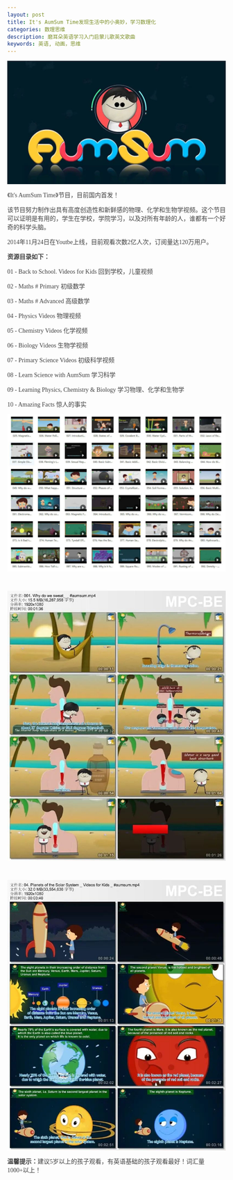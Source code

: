 ```yaml
---
layout: post
title: It's AumSum Time发现生活中的小奥妙，学习数理化
categories: 数理思维
description: 磨耳朵英语学习入门启蒙儿歌英文歌曲
keywords: 英语, 动画，思维
---
```

<div class="image-package" style="margin:0px;text-align:center;font-size:0px;color:#404040;font-family:-apple-system, BlinkMacSystemFont, &quot;background-color:#FFFFFF;">
	<div class="image-container" style="background-color:transparent;margin:0px auto;">
		<div class="image-container-fill">
		</div>
		<div class="image-view">
			<img class="" src="/public/33280-bf733b6b6a67dec9.jpg" style="width:auto;height:auto;" /> 
		</div>
	</div>
</div>
<p style="color:#404040;font-family:Georgia, &quot;font-size:16px;background-color:#FFFFFF;">
	《It's AumSum Time》节目，目前国内首发！
</p>
<p style="color:#404040;font-family:Georgia, &quot;font-size:16px;background-color:#FFFFFF;">
	该节目努力制作出具有高度创造性和新鲜感的物理、化学和生物学视频。这个节目可以证明是有用的，学生在学校，学院学习，以及对所有年龄的人，谁都有一个好奇的科学头脑。
</p>
<p style="color:#404040;font-family:Georgia, &quot;font-size:16px;background-color:#FFFFFF;">
	2014年11月24日在Youtbe上线，目前观看次数2亿人次，订阅量达120万用户。
</p>

<p style="color:#404040;font-family:Georgia, &quot;font-size:16px;background-color:#FFFFFF;">
	<span style="font-weight:600;">资源目录如下：</span> 
</p>
<p style="color:#404040;font-family:Georgia, &quot;font-size:16px;background-color:#FFFFFF;">
	01 - Back to School. Videos for Kids 回到学校，儿童视频
</p>
<p style="color:#404040;font-family:Georgia, &quot;font-size:16px;background-color:#FFFFFF;">
	02 - Maths # Primary 初级数学
</p>
<p style="color:#404040;font-family:Georgia, &quot;font-size:16px;background-color:#FFFFFF;">
	03 - Maths # Advanced 高级数学
</p>
<p style="color:#404040;font-family:Georgia, &quot;font-size:16px;background-color:#FFFFFF;">
	04 - Physics Videos 物理视频
</p>
<p style="color:#404040;font-family:Georgia, &quot;font-size:16px;background-color:#FFFFFF;">
	05 - Chemistry Videos 化学视频
</p>
<p style="color:#404040;font-family:Georgia, &quot;font-size:16px;background-color:#FFFFFF;">
	06 - Biology Videos 生物学视频
</p>
<p style="color:#404040;font-family:Georgia, &quot;font-size:16px;background-color:#FFFFFF;">
	07 - Primary Science Videos 初级科学视频
</p>
<p style="color:#404040;font-family:Georgia, &quot;font-size:16px;background-color:#FFFFFF;">
	08 - Learn Science with AumSum 学习科学
</p>
<p style="color:#404040;font-family:Georgia, &quot;font-size:16px;background-color:#FFFFFF;">
	09 - Learning Physics, Chemistry &amp; Biology 学习物理、化学和生物学
</p>
<p style="color:#404040;font-family:Georgia, &quot;font-size:16px;background-color:#FFFFFF;">
	10 - Amazing Facts 惊人的事实
</p>
<div class="image-package" style="margin:0px;text-align:center;font-size:0px;color:#404040;font-family:Georgia, &quot;background-color:#FFFFFF;">
	<div class="image-container" style="background-color:transparent;margin:0px auto;">
		<div class="image-container-fill">
		</div>
		<div class="image-view">
			<img class="" src="/public/33280-0bf65489be3f443e.jpg" style="width:auto;height:auto;" /> 
		</div>
	</div>
</div>
<p style="color:#404040;font-family:Georgia, &quot;font-size:16px;background-color:#FFFFFF;">
	<br />
</p>
<div class="image-package" style="margin:0px;text-align:center;font-size:0px;color:#404040;font-family:Georgia, &quot;background-color:#FFFFFF;">
	<div class="image-container" style="background-color:transparent;margin:0px auto;">
		<div class="image-container-fill">
		</div>
		<div class="image-view">
			<img class="" src="/public/33280-82ce12b9e2f882ad.jpg" style="width:auto;height:auto;" /> 
		</div>
	</div>
</div>
<p style="color:#404040;font-family:Georgia, &quot;font-size:16px;background-color:#FFFFFF;">
	<br />
</p>
<div class="image-package" style="margin:0px;text-align:center;font-size:0px;color:#404040;font-family:Georgia, &quot;background-color:#FFFFFF;">
	<div class="image-container" style="background-color:transparent;margin:0px auto;">
		<div class="image-container-fill">
		</div>
		<div class="image-view">
			<img class="" src="/public/33280-18d1e57263a275ac.jpg" style="width:auto;height:auto;" /> 
		</div>
	</div>
</div>
<p style="color:#404040;font-family:Georgia, &quot;font-size:16px;background-color:#FFFFFF;">
	<span style="font-weight:600;">温馨提示：</span>建议5岁以上的孩子观看，有英语基础的孩子观看最好！词汇量1000+以上！
</p>


